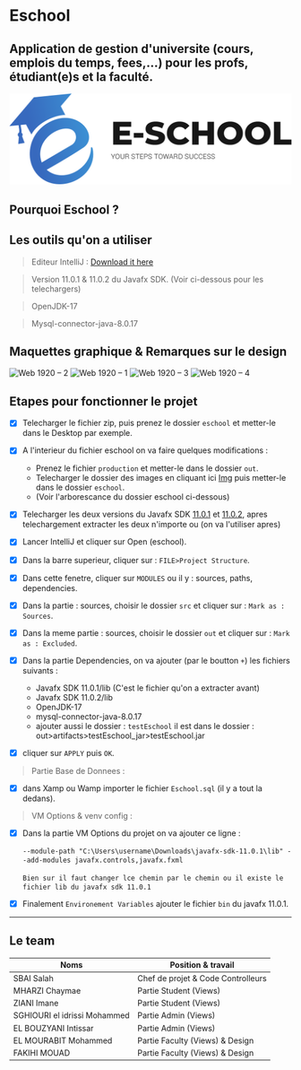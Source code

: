 # Eschool
Application de gestion d'universite (cours, emplois du temps, fees,...) pour les profs, étudiant(e)s et la faculté.
------

![logoAPP](https://github.com/IdrissiSM/E-Learning/blob/main/eschool/src/img/ICON2.png)

## Pourquoi Eschool ?


## Les outils qu'on a utiliser

> Editeur IntelliJ : [Download it here](https://www.jetbrains.com/fr-fr/idea/download/download-thanks.html?platform=windows&code=IIC)


> Version 11.0.1 & 11.0.2 du Javafx SDK. (Voir ci-dessous pour les telechargers)


> OpenJDK-17


> Mysql-connector-java-8.0.17


## Maquettes graphique & Remarques sur le design

![Web 1920 – 2](https://user-images.githubusercontent.com/101054444/172859825-0afe2c98-be65-4fdf-a99a-8f8615d0d9df.jpg)
![Web 1920 – 1](https://user-images.githubusercontent.com/101054444/172859891-3c34e9e7-5168-49a6-8ac5-df50cbd23d35.jpg)
![Web 1920 – 3](https://user-images.githubusercontent.com/101054444/172859921-519b14cf-9066-447e-9dc1-2c9d50a6bf4e.jpg)
![Web 1920 – 4](https://user-images.githubusercontent.com/101054444/172859985-c704e65c-0a43-4492-ab55-7f8c9b4a7705.jpg)



## Etapes pour fonctionner le projet

- [X] Telecharger le fichier zip, puis prenez le dossier `eschool` et metter-le dans le Desktop par exemple.

- [X] A l'interieur du fichier eschool on va faire quelques modifications : 
    + Prenez le fichier `production` et metter-le dans le dossier `out`.
    + Telecharger le dossier des images en cliquant ici [Img](https://drive.google.com/drive/folders/1VuuXSiCldWZwY2GsjuMkmv04Uf9sC4Jc?usp=sharing) puis metter-le dans le dossier `eschool`.
    + (Voir l'arborescance du dossier eschool ci-dessous)

- [X] Telecharger les deux versions du Javafx SDK [11.0.1](https://download2.gluonhq.com/openjfx/11.0.1/openjfx-11.0.1_windows-x64_bin-sdk.zip) et [11.0.2](https://download2.gluonhq.com/openjfx/11.0.2/openjfx-11.0.2_windows-x64_bin-sdk.zip), apres telechargement extracter les deux n'importe ou (on va l'utiliser apres)

- [X] Lancer IntelliJ et cliquer sur Open (eschool).
- [X] Dans la barre superieur, cliquer sur : `FILE>Project Structure`.
- [X] Dans cette fenetre, cliquer sur `MODULES` ou il y : sources, paths, dependencies.
- [X] Dans la partie : sources, choisir le dossier `src` et cliquer sur : `Mark as : Sources`.
- [X] Dans la meme partie : sources, choisir le dossier `out` et cliquer sur : `Mark as : Excluded`.

- [X] Dans la partie Dependencies, on va ajouter (par le boutton `+`) les fichiers suivants : 
    + Javafx SDK 11.0.1/lib (C'est le fichier qu'on a extracter avant)
    + Javafx SDK 11.0.2/lib
    + OpenJDK-17
    + mysql-connector-java-8.0.17
    + ajouter aussi le dossier : `testEschool` il est dans le dossier : out>artifacts>testEschool_jar>testEschool.jar
    
- [X] cliquer sur `APPLY` puis `OK`.

> Partie Base de Donnees : 

- [X] dans Xamp ou Wamp importer le fichier `Eschool.sql` (il y a tout la dedans).

> VM Options & venv config : 

- [X] Dans la partie VM Options du projet on va ajouter ce ligne : 
  ``` 
  --module-path "C:\Users\username\Downloads\javafx-sdk-11.0.1\lib" --add-modules javafx.controls,javafx.fxml 
  
  Bien sur il faut changer lce chemin par le chemin ou il existe le fichier lib du javafx sdk 11.0.1
  ```
- [X] Finalement `Environement Variables` ajouter le fichier `bin` du javafx 11.0.1.


-------------------


## Le team

|       Noms                  |         Position & travail            |        
| -------------               | ------------------------------------  |
| SBAI Salah                  | Chef de projet & Code Controlleurs    |
| MHARZI Chaymae              | Partie Student (Views)                |
| ZIANI Imane                 | Partie Student (Views)                |
| SGHIOURI el idrissi Mohammed| Partie Admin (Views)                  |
| EL BOUZYANI Intissar        | Partie Admin (Views)                  |
| EL MOURABIT Mohammed        | Partie Faculty (Views) & Design       |
| FAKIHI MOUAD                | Partie Faculty (Views) & Design       |












